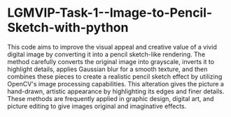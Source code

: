# LGMVIP-Task-1--Image-to-Pencil-Sketch-with-python

This code aims to improve the visual appeal and creative value of a vivid digital image by converting it into a pencil sketch-like rendering. The method carefully converts the original image into grayscale, inverts it to highlight details, applies Gaussian blur for a smooth texture, and then combines these pieces to create a realistic pencil sketch effect by utilizing OpenCV's image processing capabilities. This alteration gives the picture a hand-drawn, artistic appearance by highlighting its edges and finer details. These methods are frequently applied in graphic design, digital art, and picture editing to give images original and imaginative effects.
